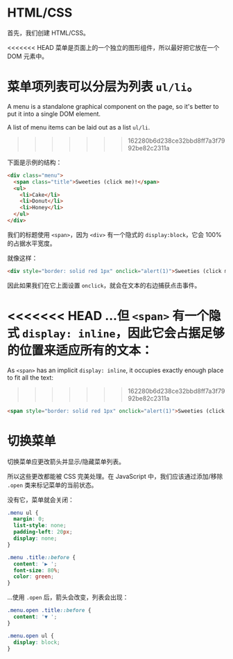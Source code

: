 
# HTML/CSS
首先，我们创建 HTML/CSS。

<<<<<<< HEAD
菜单是页面上的一个独立的图形组件，所以最好把它放在一个 DOM 元素中。

菜单项列表可以分层为列表 `ul/li`。
=======
A menu is a standalone graphical component on the page, so it's better to put it into a single DOM element.

A list of menu items can be laid out as a list `ul/li`.
>>>>>>> 162280b6d238ce32bbd8ff7a3f7992be82c2311a

下面是示例的结构：

```html
<div class="menu">
  <span class="title">Sweeties (click me)!</span>
  <ul>
    <li>Cake</li>
    <li>Donut</li>
    <li>Honey</li>
  </ul>
</div>
```

我们的标题使用 `<span>`，因为 `<div>` 有一个隐式的 `display:block`，它会 100% 的占据水平宽度。

就像这样：

```html autorun height=50
<div style="border: solid red 1px" onclick="alert(1)">Sweeties (click me)!</div>
```

因此如果我们在它上面设置 `onclick`，就会在文本的右边捕获点击事件。

<<<<<<< HEAD
...但 `<span>` 有一个隐式 `display: inline`，因此它会占据足够的位置来适应所有的文本：
=======
As `<span>` has an implicit `display: inline`, it occupies exactly enough place to fit all the text:
>>>>>>> 162280b6d238ce32bbd8ff7a3f7992be82c2311a

```html autorun height=50
<span style="border: solid red 1px" onclick="alert(1)">Sweeties (click me)!</span>
```

 # 切换菜单

切换菜单应更改箭头并显示/隐藏菜单列表。

所以这些更改都能被 CSS 完美处理。在 JavaScript 中，我们应该通过添加/移除 `.open` 类来标记菜单的当前状态。

没有它，菜单就会关闭：

```css
.menu ul {
  margin: 0;
  list-style: none;
  padding-left: 20px;
  display: none;
}

.menu .title::before {
  content: '▶ ';
  font-size: 80%;
  color: green;
}
```

...使用 `.open` 后，箭头会改变，列表会出现：

```css
.menu.open .title::before {
  content: '▼ ';
}

.menu.open ul {
  display: block;
}
```
